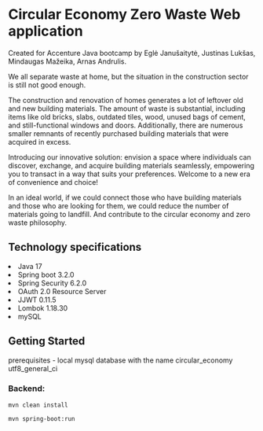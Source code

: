 # Circular Economy Zero Waste Web application
<p>Created for Accenture Java bootcamp by Eglė Janušaitytė, Justinas Lukšas, Mindaugas Mažeika, Arnas Andrulis.</p>
<div>
<p>We all separate waste at home, but the situation in the construction sector is still not good enough.</p>
<p>The construction and renovation of homes generates a lot of leftover old and new building materials. The amount of waste is substantial, including items like old bricks, slabs, outdated tiles, wood, unused bags of cement, and still-functional windows and doors. Additionally, there are numerous smaller remnants of recently purchased building materials that were acquired in excess.</p>
<p>Introducing our innovative solution: envision a space where individuals can discover, exchange, and acquire building materials seamlessly, empowering you to transact in a way that suits your preferences. Welcome to a new era of convenience and choice!</p>
<p>In an ideal world, if we could connect those who have building materials and those who are looking for them, we could reduce the number of materials going to landfill. And contribute to the circular economy and zero waste philosophy.</p>

<h2>Technology specifications</h2>
<li>Java 17</li>
<li>Spring boot 3.2.0</li>
<li>Spring Security 6.2.0</li>
<li>OAuth 2.0 Resource Server</li>
<li>JJWT 0.11.5</li>
<li>Lombok 1.18.30</li>
<li>mySQL</li>

<h2>Getting Started</h2>
prerequisites - local mysql database with the name circular_economy utf8_general_ci
<h3>Backend:</h3>

```
mvn clean install
```

```
mvn spring-boot:run
```
